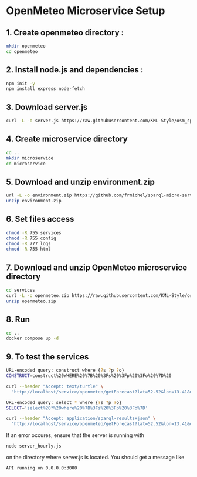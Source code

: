 # OpenMeteo Microservice Setup

## 1. Create openmeteo directory :
```bash
mkdir openmeteo
cd openmeteo
```

## 2. Install node.js and dependencies :
```bash
npm init -y
npm install express node-fetch
```

## 3. Download server.js
```bash
curl -L -o server.js https://raw.githubusercontent.com/KML-Style/osm_sparql/main/meteo/OpenMeteoRDF/server.js
```

## 4. Create microservice directory
```bash
cd ..
mkdir microservice
cd microservice
```

## 5. Download and unzip environment.zip
```bash
url -L -o environment.zip https://github.com/frmichel/sparql-micro-service/raw/master/deployment/docker/environment.zip
unzip environment.zip
```

## 6. Set files access
```bash
chmod -R 755 services
chmod -R 755 config
chmod -R 777 logs
chmod -R 755 html
```

## 7. Download and unzip OpenMeteo microservice directory
```bash
cd services
curl -L -o openmeteo.zip https://raw.githubusercontent.com/KML-Style/osm_sparql/main/meteo/OpenMeteoRDF/openmeteo.zip
unzip openmeteo.zip
```

## 8. Run
```bash
cd ..
docker compose up -d
```

## 9. To test the services
```bash
URL-encoded query: construct where {?s ?p ?o}
CONSTRUCT=construct%20WHERE%20%7B%20%3Fs%20%3Fp%20%3Fo%20%7D%20

curl --header "Accept: text/turtle" \
  "http://localhost/service/openmeteo/getForecast?lat=52.52&lon=13.41&days=3&query=${CONSTRUCT}"

URL-encoded query: select * where {?s ?p ?o}
SELECT='select%20*%20where%20%7B%3Fs%20%3Fp%20%3Fo%7D'

curl --header "Accept: application/sparql-results+json" \
  "http://localhost/service/openmeteo/getForecast?lat=52.52&lon=13.41&days=3&query=${SELECT}"
```

If an error occures, ensure that the server is running with
```bash
node server_hourly.js
```
on the directory where server.js is located.
You should get a message like 
```bash
API running on 0.0.0.0:3000
```
